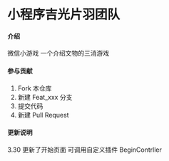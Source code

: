 # 小程序吉光片羽团队

#### 介绍
微信小游戏
一个介绍文物的三消游戏


#### 参与贡献

1.  Fork 本仓库
2.  新建 Feat_xxx 分支
3.  提交代码
4.  新建 Pull Request


#### 更新说明
3.30  更新了开始页面  可调用自定义插件 BeginContrller


